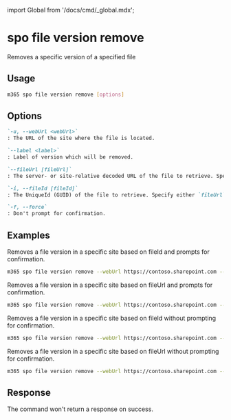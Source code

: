 <!-- DISCLAIMER: All secrets, passwords, and sensitive values in this document are examples only and not real credentials. -->
import Global from '/docs/cmd/_global.mdx';

# spo file version remove

Removes a specific version of a specified file

## Usage

```sh
m365 spo file version remove [options]
```

## Options

```md definition-list
`-u, --webUrl <webUrl>`
: The URL of the site where the file is located.

`--label <label>`
: Label of version which will be removed.

`--fileUrl [fileUrl]`
: The server- or site-relative decoded URL of the file to retrieve. Specify either `fileUrl` or `fileId` but not both.

`-i, --fileId [fileId]`
: The UniqueId (GUID) of the file to retrieve. Specify either `fileUrl` or `fileId` but not both.

`-f, --force`
: Don't prompt for confirmation.
```

<Global />

## Examples

Removes a file version in a specific site based on fileId and prompts for confirmation.

```sh
m365 spo file version remove --webUrl https://contoso.sharepoint.com --label "1.0" --fileId 'b2307a39-e878-458b-bc90-03bc578531d6'
```

Removes a file version in a specific site based on fileUrl and prompts for confirmation.

```sh
m365 spo file version remove --webUrl https://contoso.sharepoint.com --label "1.0" --fileUrl '/Shared Documents/Document.docx'
```

Removes a file version in a specific site based on fileId without prompting for confirmation.

```sh
m365 spo file version remove --webUrl https://contoso.sharepoint.com --label "1.0" --fileId 'b2307a39-e878-458b-bc90-03bc578531d6' --force
```

Removes a file version in a specific site based on fileUrl without prompting for confirmation.

```sh
m365 spo file version remove --webUrl https://contoso.sharepoint.com --label "1.0" --fileUrl '/Shared Documents/Document.docx' --force
```

## Response

The command won't return a response on success.
